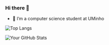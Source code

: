 ### Hi there 👋

- 🔭 I’m a computer science student at UMinho

![Top Langs](https://github-readme-stats.vercel.app/api/top-langs/?username=GabrielVAntunes&layout=donut&theme=radical&bg_color=00000000&hide_border=true)

![Your GitHub Stats](https://github-readme-stats.vercel.app/api?username=GabrielVAntunes&show_icons=true&theme=radical&bg_color=00000000&hide_border=true)





